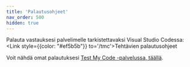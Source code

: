 ```yaml
---
title: 'Palautusohjeet'
nav_order: 500
hidden: true
---
```


Palauta vastauksesi palvelimelle tarkistettavaksi Visual Studio Codessa: <Link style={{color: "#ef5b5b"}} to='/tmc'>Tehtävien palautusohjeet</Link>

Voit nähdä omat palautuksesi <a href="https://tmc.mooc.fi/" target="_blank">Test My Code -palvelussa, täällä</a>.
